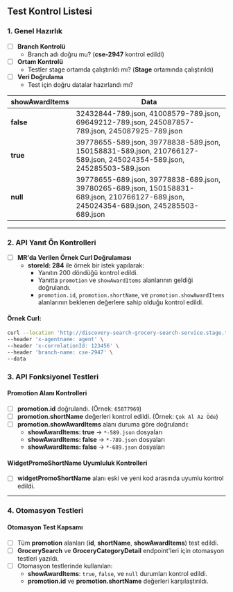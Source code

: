 ## **Test Kontrol Listesi**

### **1. Genel Hazırlık**
- [ ] **Branch Kontrolü**
  - Branch adı doğru mu? (**cse-2947** kontrol edildi)
- [ ] **Ortam Kontrolü**
  - Testler stage ortamda çalıştırıldı mı? (**Stage** ortamında çalıştırıldı)
- [ ] **Veri Doğrulama**
  - Test için doğru datalar hazırlandı mı?

| **showAwardItems** | **Data**                                                                 |
|---------------------|-----------------------------------------------------------------------------|
| **false**           | 32432844-789.json, 41008579-789.json, 69649212-789.json, 245087857-789.json, 245087925-789.json |
| **true**            | 39778655-589.json, 39778838-589.json, 150158831-589.json, 210766127-589.json, 245024354-589.json, 245285503-589.json |
| **null**            | 39778655-689.json, 39778838-689.json, 39780265-689.json, 150158831-689.json, 210766127-689.json, 245024354-689.json, 245285503-689.json |

---

### **2. API Yanıt Ön Kontrolleri**
- [ ] **MR'da Verilen Örnek Curl Doğrulaması**
  - **storeId: 284** ile örnek bir istek yapılarak:
    - Yanıtın 200 döndüğü kontrol edildi.
    - Yanıtta `promotion` ve `showAwardItems` alanlarının geldiği doğrulandı.
    - `promotion.id`, `promotion.shortName`, ve `promotion.showAwardItems` alanlarının beklenen değerlere sahip olduğu kontrol edildi.

#### Örnek Curl:
```bash
curl --location 'http://discovery-search-grocery-search-service.stage.tgointernals.com/search?searchQuery=tum--urunler%3Fq%3Ds%C3%BCt&searchQueryTypes=PRODUCT&storeIds=284' \
--header 'x-agentname: agent' \
--header 'x-correlationId: 123456' \
--header 'branch-name: cse-2947' \
--data
```

### **3. API Fonksiyonel Testleri**

#### **Promotion Alanı Kontrolleri**
- [ ] **promotion.id** doğrulandı. (Örnek: `65877969`)
- [ ] **promotion.shortName** değerleri kontrol edildi. (Örnek: `Çok Al Az Öde`)
- [ ] **promotion.showAwardItems** alanı duruma göre doğrulandı:
  - **showAwardItems: true** -> `*-589.json` dosyaları
  - **showAwardItems: false** -> `*-789.json` dosyaları
  - **showAwardItems: false** -> `*-689.json` dosyaları

#### **WidgetPromoShortName Uyumluluk Kontrolleri**
- [ ] **widgetPromoShortName** alanı eski ve yeni kod arasında uyumlu kontrol edildi.

---

### **4. Otomasyon Testleri**

#### **Otomasyon Test Kapsamı**
- [ ] Tüm **promotion** alanları (**id**, **shortName**, **showAwardItems**) test edildi.
- [ ] **GrocerySearch** ve **GroceryCategoryDetail** endpoint'leri için otomasyon testleri yazıldı.
- [ ] Otomasyon testlerinde kullanılan:
  - **showAwardItems**: `true`, `false`, ve `null` durumları kontrol edildi.
  - **promotion.id** ve **promotion.shortName** değerleri karşılaştırıldı.
